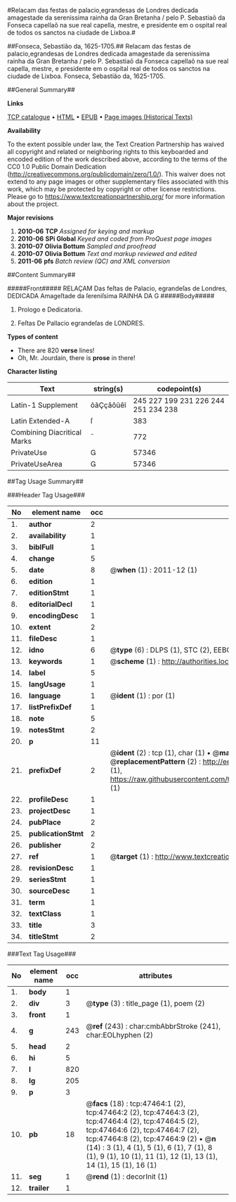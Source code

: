 #Relacam das festas de palacio,egrandesas de Londres dedicada amagestade da serenissima rainha da Gran Bretanha / pelo P. Sebastiaõ da Fonseca capellaõ na sue real capella, mestre, e presidente em o ospital real de todos os sanctos na ciudade de Lixboa.#

##Fonseca, Sebastião da, 1625-1705.##
Relacam das festas de palacio,egrandesas de Londres dedicada amagestade da serenissima rainha da Gran Bretanha / pelo P. Sebastiaõ da Fonseca capellaõ na sue real capella, mestre, e presidente em o ospital real de todos os sanctos na ciudade de Lixboa.
Fonseca, Sebastião da, 1625-1705.

##General Summary##

**Links**

[TCP catalogue](http://www.ota.ox.ac.uk/tcp/)  • 
[HTML](http://tei.it.ox.ac.uk/tcp/Texts-HTML/free/A39/A39859.html)  • 
[EPUB](http://tei.it.ox.ac.uk/tcp/Texts-EPUB/free/A39/A39859.epub) • 
[Page images (Historical Texts)](https://historicaltexts.jisc.ac.uk/eebo-11323637e)

**Availability**

To the extent possible under law, the Text Creation Partnership has waived all copyright and related or neighboring rights to this keyboarded and encoded edition of the work described above, according to the terms of the CC0 1.0 Public Domain Dedication (http://creativecommons.org/publicdomain/zero/1.0/). This waiver does not extend to any page images or other supplementary files associated with this work, which may be protected by copyright or other license restrictions. Please go to https://www.textcreationpartnership.org/ for more information about the project.

**Major revisions**

1. __2010-06__ __TCP__ *Assigned for keying and markup*
1. __2010-06__ __SPi Global__ *Keyed and coded from ProQuest page images*
1. __2010-07__ __Olivia Bottum__ *Sampled and proofread*
1. __2010-07__ __Olivia Bottum__ *Text and markup reviewed and edited*
1. __2011-06__ __pfs__ *Batch review (QC) and XML conversion*

##Content Summary##

#####Front#####
RELAÇAM Das feſtas de Palacio, egrandeſas de Londres, DEDICADA Amageſtade da ſereniſsima RAINHA DA G
#####Body#####

1. Prologo e Dedicatoria.

1. Feſtas De Pallacio egrandeſas de LONDRES.

**Types of content**

  * There are 820 **verse** lines!
  * Oh, Mr. Jourdain, there is **prose** in there!

**Character listing**


|Text|string(s)|codepoint(s)|
|---|---|---|
|Latin-1 Supplement|õãÇçâôûêî|245 227 199 231 226 244 251 234 238|
|Latin Extended-A|ſ|383|
|Combining             Diacritical Marks|̄|772|
|PrivateUse||57346|
|PrivateUseArea||57346|

##Tag Usage Summary##

###Header Tag Usage###

|No|element name|occ|attributes|
|---|---|---|---|
|1.|__author__|2||
|2.|__availability__|1||
|3.|__biblFull__|1||
|4.|__change__|5||
|5.|__date__|8| @__when__ (1) : 2011-12 (1)|
|6.|__edition__|1||
|7.|__editionStmt__|1||
|8.|__editorialDecl__|1||
|9.|__encodingDesc__|1||
|10.|__extent__|2||
|11.|__fileDesc__|1||
|12.|__idno__|6| @__type__ (6) : DLPS (1), STC (2), EEBO-CITATION (1), OCLC (1), VID (1)|
|13.|__keywords__|1| @__scheme__ (1) : http://authorities.loc.gov/ (1)|
|14.|__label__|5||
|15.|__langUsage__|1||
|16.|__language__|1| @__ident__ (1) : por (1)|
|17.|__listPrefixDef__|1||
|18.|__note__|5||
|19.|__notesStmt__|2||
|20.|__p__|11||
|21.|__prefixDef__|2| @__ident__ (2) : tcp (1), char (1)  •  @__matchPattern__ (2) : ([0-9\-]+):([0-9IVX]+) (1), (.+) (1)  •  @__replacementPattern__ (2) : http://eebo.chadwyck.com/downloadtiff?vid=$1&page=$2 (1), https://raw.githubusercontent.com/textcreationpartnership/Texts/master/tcpchars.xml#$1 (1)|
|22.|__profileDesc__|1||
|23.|__projectDesc__|1||
|24.|__pubPlace__|2||
|25.|__publicationStmt__|2||
|26.|__publisher__|2||
|27.|__ref__|1| @__target__ (1) : http://www.textcreationpartnership.org/docs/. (1)|
|28.|__revisionDesc__|1||
|29.|__seriesStmt__|1||
|30.|__sourceDesc__|1||
|31.|__term__|1||
|32.|__textClass__|1||
|33.|__title__|3||
|34.|__titleStmt__|2||


###Text Tag Usage###

|No|element name|occ|attributes|
|---|---|---|---|
|1.|__body__|1||
|2.|__div__|3| @__type__ (3) : title_page (1), poem (2)|
|3.|__front__|1||
|4.|__g__|243| @__ref__ (243) : char:cmbAbbrStroke (241), char:EOLhyphen (2)|
|5.|__head__|2||
|6.|__hi__|5||
|7.|__l__|820||
|8.|__lg__|205||
|9.|__p__|3||
|10.|__pb__|18| @__facs__ (18) : tcp:47464:1 (2), tcp:47464:2 (2), tcp:47464:3 (2), tcp:47464:4 (2), tcp:47464:5 (2), tcp:47464:6 (2), tcp:47464:7 (2), tcp:47464:8 (2), tcp:47464:9 (2)  •  @__n__ (14) : 3 (1), 4 (1), 5 (1), 6 (1), 7 (1), 8 (1), 9 (1), 10 (1), 11 (1), 12 (1), 13 (1), 14 (1), 15 (1), 16 (1)|
|11.|__seg__|1| @__rend__ (1) : decorInit (1)|
|12.|__trailer__|1||

